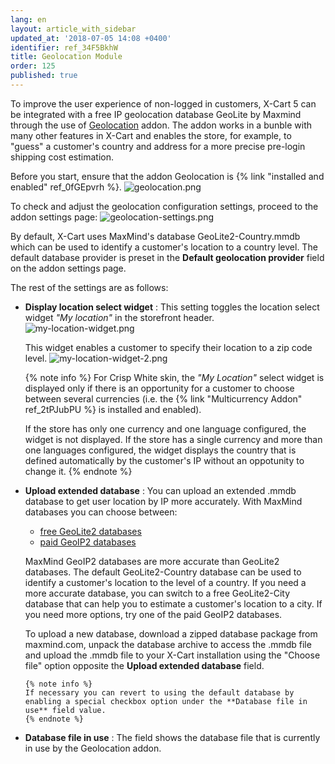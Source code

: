 ```yaml
---
lang: en
layout: article_with_sidebar
updated_at: '2018-07-05 14:08 +0400'
identifier: ref_34F5BkhW
title: Geolocation Module
order: 125
published: true
---
```

To improve the user experience of non-logged in customers, X-Cart 5 can be integrated with a free IP geolocation database GeoLite by Maxmind through the use of [Geolocation](https://market.x-cart.com/addons/geolocation.html) addon. The addon works in a bunble with many other features in X-Cart and enables the store, for example, to "guess" a customer's country and address for a more precise pre-login shipping cost estimation.

Before you start, ensure that the addon Geolocation is {% link "installed and enabled" ref_0fGEpvrh %}. 
![geolocation.png]({{site.baseurl}}/attachments/ref_2tPJubPU/geolocation.png)

To check and adjust the geolocation configuration settings, proceed to the addon settings page:
![geolocation-settings.png]({{site.baseurl}}/attachments/ref_2tPJubPU/geolocation-settings.png)

By default, X-Cart uses MaxMind's database GeoLite2-Country.mmdb which can be used to identify a customer's location to a country level. The default database provider is preset in the **Default geolocation provider** field on the addon settings page.

The rest of the settings are as follows:

* **Display location select widget** : This setting toggles the location select widget _"My location"_ in the storefront header.  
    ![my-location-widget.png]({{site.baseurl}}/attachments/ref_34F5BkhW/my-location-widget.png)
    
    This widget enables a customer to specify their location to a zip code level. 
    ![my-location-widget-2.png]({{site.baseurl}}/attachments/ref_34F5BkhW/my-location-widget-2.png)
    
    {% note info %}
    For Crisp White skin, the _"My Location"_ select widget is displayed only if there is an opportunity for a customer to choose between several currencies (i.e. the {% link "Multicurrency Addon" ref_2tPJubPU %} is installed and enabled). 
    
    If the store has only one currency and one language configured, the widget is not displayed. If the store has a single currency and more than one languages configured, the widget displays the country that is defined automatically by the customer's IP without an oppotunity to change it. 
    {% endnote %}
    
* **Upload extended database** : You can upload an extended .mmdb database to get user location by IP more accurately. 
    With MaxMind databases you can choose between:
    * [free GeoLite2 databases](https://dev.maxmind.com/geoip/geoip2/geolite2/ "Geolocation Addon")
    * [paid GeoIP2 databases](https://www.maxmind.com/en/geoip2-databases?%25refID=xcart%25 "Geolocation Addon")
    
    MaxMind GeoIP2 databases are more accurate than GeoLite2 databases. The default GeoLite2-Country database can be used to identify a customer's location to the level of a country. If you need a more accurate database, you can switch to a free GeoLite2-City database that can help you to estimate a customer's location to a city. If you need more options, try one of the paid GeoIP2 databases.
    
    To upload a new database, download a zipped database package from maxmind.com, unpack the database archive to access the .mmdb file and upload the .mmdb file to your X-Cart installation using the "Choose file" option opposite the **Upload extended database** field. 
      
      {% note info %}
      If necessary you can revert to using the default database by enabling a special checkbox option under the **Database file in use** field value.
      {% endnote %}

* **Database file in use** : The field shows the database file that is currently in use by the Geolocation addon.
